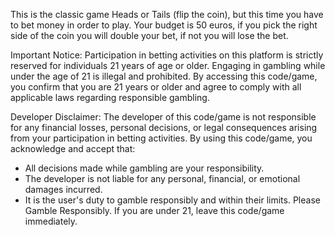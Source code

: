 This is the classic game Heads or Tails (flip the coin), but this time you have to bet money in order to play. Your budget is 50 euros, if you pick the right side of the coin you will double your bet, if not you will lose the bet.

Important Notice:
Participation in betting activities on this platform is strictly reserved for individuals 21 years of age or older. Engaging in gambling while under the age of 21 is illegal and prohibited.
By accessing this code/game, you confirm that you are 21 years or older and agree to comply with all applicable laws regarding responsible gambling.

Developer Disclaimer:
The developer of this code/game is not responsible for any financial losses, personal decisions, or legal consequences arising from your participation in betting activities. By using this code/game, you acknowledge and accept that:

- All decisions made while gambling are your responsibility.
- The developer is not liable for any personal, financial, or emotional damages incurred.
- It is the user's duty to gamble responsibly and within their limits.
Please Gamble Responsibly. If you are under 21, leave this code/game immediately.
